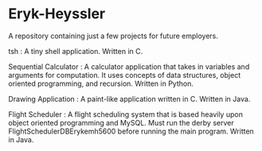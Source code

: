 # Eryk-Heyssler
A repository containing just a few projects for future employers.

tsh : A tiny shell application. Written in C.

Sequential Calculator : A calculator application that takes in variables and arguments for computation. It uses concepts of data structures, object oriented programming, and recursion. Written in Python.

Drawing Application : A paint-like application written in C. Written in Java.

Flight Scheduler : A flight scheduling system that is based heavily upon object oriented programming and MySQL. Must run the derby server FlightSchedulerDBErykemh5600 before running the main program. Written in Java.
